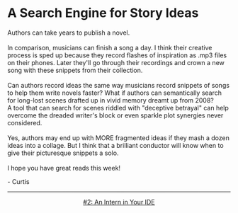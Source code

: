 # A Search Engine for Story Ideas

Authors can take years to publish a novel.
<br>
<br>
In comparison, musicians can finish a song a day. I think their creative process is sped up because they record flashes of inspiration as .mp3 files on their phones. Later they'll go through their recordings and crown a new song with these snippets from their collection.
<br>
<br>
Can authors record ideas the same way musicians record snippets of songs to help them write novels faster? What if authors can semantically search for long-lost scenes drafted up in vivid memory dreamt up from 2008?
<br>
A tool that can search for scenes riddled with "deceptive betrayal" can help overcome the dreaded writer's block or even sparkle plot synergies never considered.
<br>
<br>
Yes, authors may end up with MORE fragmented ideas if they mash a dozen ideas into a collage. But I think that a brilliant conductor will know when to give their picturesque snippets a solo.
<br>
<br>
I hope you have great reads this week!

\- Curtis

<!--START OF FOOTER-->
<hr style="margin-top:9px;height:1px;border: 0;background-image: linear-gradient(to right, rgba(0, 0, 0, 0.0), rgba(0, 0, 0, 0.5),rgba(0, 0, 0, 0.0));">
<!--START OF ISSUE NAVIGATION LINKS-->
<p align="center"><a href='002_an_intern_in_your_ide.md'>#2: An Intern in Your IDE</a></p>
<!--START OF ISSUE NAVIGATION LINKS-->
<!--END OF FOOTER-->
